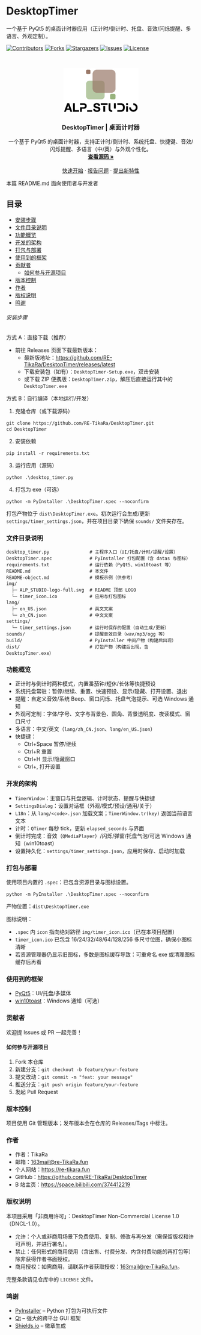 # DesktopTimer

一个基于 PyQt5 的桌面计时器应用（正计时/倒计时、托盘、音效/闪烁提醒、多语言、外观定制）。

<!-- PROJECT SHIELDS -->

[![Contributors][contributors-shield]][contributors-url]
[![Forks][forks-shield]][forks-url]
[![Stargazers][stars-shield]][stars-url]
[![Issues][issues-shield]][issues-url]
[![License][license-shield]][license-url]

<!-- PROJECT LOGO -->
<br />

<p align="center">
  <a href="https://github.com/RE-TikaRa/DesktopTimer">
    <img src="img/ALP_STUDIO-logo-full.svg" alt="Logo" width="200">
  </a>

  <h3 align="center">DesktopTimer | 桌面计时器</h3>
  <p align="center">
    一个基于 PyQt5 的桌面计时器，支持正计时/倒计时、系统托盘、快捷键、音效/闪烁提醒、多语言（中/英）与外观个性化。
    <br />
    <a href="https://github.com/RE-TikaRa/DesktopTimer"><strong>查看源码 »</strong></a>
    <br />
    <br />
    <a href="#上手指南">快速开始</a>
    ·
    <a href="https://github.com/RE-TikaRa/DesktopTimer/issues">报告问题</a>
    ·
    <a href="https://github.com/RE-TikaRa/DesktopTimer/issues">提出新特性</a>
  </p>

</p>


 本篇 README.md 面向使用者与开发者
 
## 目录

- [安装步骤](#安装步骤)
- [文件目录说明](#文件目录说明)
- [功能概览](#功能概览)
- [开发的架构](#开发的架构)
- [打包与部署](#打包与部署)
- [使用到的框架](#使用到的框架)
- [贡献者](#贡献者)
  - [如何参与开源项目](#如何参与开源项目)
- [版本控制](#版本控制)
- [作者](#作者)
- [版权说明](#版权说明)
- [鸣谢](#鸣谢)

###### 安装步骤

方式 A：直接下载（推荐）

- 前往 Releases 页面下载最新版本：
  - 最新版地址：https://github.com/RE-TikaRa/DesktopTimer/releases/latest
  - 下载安装包（如有）：`DesktopTimer-Setup.exe`，双击安装
  - 或下载 ZIP 便携版：`DesktopTimer.zip`，解压后直接运行其中的 `DesktopTimer.exe`

方式 B：自行编译（本地运行/开发）

1) 克隆仓库（或下载源码）

```pwsh
git clone https://github.com/RE-TikaRa/DesktopTimer.git
cd DesktopTimer
```

2) 安装依赖

```pwsh
pip install -r requirements.txt
```

3) 运行应用（源码）

```pwsh
python .\desktop_timer.py
```

4) 打包为 exe（可选）

```pwsh
python -m PyInstaller .\DesktopTimer.spec --noconfirm
```

打包产物位于 `dist\DesktopTimer.exe`。初次运行会生成/更新 `settings/timer_settings.json`，并在项目目录下确保 `sounds/` 文件夹存在。


### 文件目录说明

```
desktop_timer.py               # 主程序入口（UI/托盘/计时/提醒/设置）
DesktopTimer.spec              # PyInstaller 打包配置（含 datas 与图标）
requirements.txt               # 运行依赖（PyQt5、win10toast 等）
README.md                      # 本文件
README-object.md               # 模板示例（供参考）
img/
  ├─ ALP_STUDIO-logo-full.svg  # README 顶部 LOGO
  └─ timer_icon.ico            # 应用与打包图标
lang/
  ├─ en_US.json                # 英文文案
  └─ zh_CN.json                # 中文文案
settings/
  └─ timer_settings.json       # 运行时保存的配置（自动生成/更新）
sounds/                        # 提醒音效目录（wav/mp3/ogg 等）
build/                         # PyInstaller 中间产物（构建后出现）
dist/                          # 打包产物（构建后出现，含 DesktopTimer.exe）
```

### 功能概览

- 正计时与倒计时两种模式，内置番茄钟/短休/长休等快捷预设
- 系统托盘常驻：暂停/继续、重置、快速预设、显示/隐藏、打开设置、退出
- 提醒：自定义音效/系统 Beep、窗口闪烁、托盘气泡提示、可选 Windows 通知
- 外观可定制：字体/字号、文字与背景色、圆角、背景透明度、夜读模式、窗口尺寸
- 多语言：中文/英文（`lang/zh_CN.json`、`lang/en_US.json`）
- 快捷键：
  - Ctrl+Space 暂停/继续
  - Ctrl+R 重置
  - Ctrl+H 显示/隐藏窗口
  - Ctrl+, 打开设置

### 开发的架构 

- `TimerWindow`：主窗口与托盘逻辑、计时状态、提醒与快捷键
- `SettingsDialog`：设置对话框（外观/模式/预设/通用/关于）
- `L18n`：从 `lang/<code>.json` 加载文案；`TimerWindow.tr(key)` 返回当前语言文本
- 计时：`QTimer` 每秒 tick，更新 `elapsed_seconds` 与界面
- 倒计时完成：音效（`QMediaPlayer`）/闪烁/弹窗/托盘气泡/可选 Windows 通知（win10toast）
- 设置持久化：`settings/timer_settings.json`，应用时保存、启动时加载

### 打包与部署

使用项目内置的 `.spec`：已包含资源目录与图标设置。

```pwsh
python -m PyInstaller .\DesktopTimer.spec --noconfirm
```

产物位置：`dist\DesktopTimer.exe`

图标说明：
- `.spec` 内 `icon` 指向绝对路径 `img/timer_icon.ico`（已在本项目配置）
- `timer_icon.ico` 已包含 16/24/32/48/64/128/256 多尺寸位图，确保小图标清晰
- 若资源管理器仍显示旧图标，多数是图标缓存导致：可重命名 exe 或清理图标缓存后再看

### 使用到的框架

- [PyQt5](https://pypi.org/project/PyQt5/)：UI/托盘/多媒体
- [win10toast](https://pypi.org/project/win10toast/)：Windows 通知（可选）

### 贡献者

欢迎提 Issues 或 PR 一起完善！

#### 如何参与开源项目

1. Fork 本仓库
2. 新建分支：`git checkout -b feature/your-feature`
3. 提交改动：`git commit -m "feat: your message"`
4. 推送分支：`git push origin feature/your-feature`
5. 发起 Pull Request

### 版本控制

项目使用 Git 管理版本；发布版本会在仓库的 Releases/Tags 中标注。

### 作者

- 作者：TikaRa  
- 邮箱：163mail@re-TikaRa.fun  
- 个人网站：https://re-tikara.fun  
- GitHub：https://github.com/RE-TikaRa/DesktopTimer  
- B 站主页：https://space.bilibili.com/374412219

### 版权说明

本项目采用「非商用许可」：DesktopTimer Non-Commercial License 1.0（DNCL-1.0）。

- 允许：个人或非商用场景下免费使用、复制、修改与再分发（需保留版权和许可声明，并进行署名）。
- 禁止：任何形式的商用使用（含出售、付费分发、内含付费功能的再打包等）除非获得作者书面授权。
- 商用授权：如需商用，请联系作者获取授权：163mail@re-TikaRa.fun。

完整条款请见仓库中的 `LICENSE` 文件。

### 鸣谢

- [PyInstaller](https://pyinstaller.org/) – Python 打包为可执行文件
- [Qt](https://www.qt.io/) – 强大的跨平台 GUI 框架
- [Shields.io](https://shields.io) – 徽章生成

<!-- links -->
[your-project-path]:RE-TikaRa/DesktopTimer
[contributors-shield]: https://img.shields.io/github/contributors/RE-TikaRa/DesktopTimer.svg?style=flat-square
[contributors-url]: https://github.com/RE-TikaRa/DesktopTimer/graphs/contributors
[forks-shield]: https://img.shields.io/github/forks/RE-TikaRa/DesktopTimer.svg?style=flat-square
[forks-url]: https://github.com/RE-TikaRa/DesktopTimer/network/members
[stars-shield]: https://img.shields.io/github/stars/RE-TikaRa/DesktopTimer.svg?style=flat-square
[stars-url]: https://github.com/RE-TikaRa/DesktopTimer/stargazers
[issues-shield]: https://img.shields.io/github/issues/RE-TikaRa/DesktopTimer.svg?style=flat-square
[issues-url]: https://github.com/RE-TikaRa/DesktopTimer/issues
[license-shield]: https://img.shields.io/github/license/RE-TikaRa/DesktopTimer.svg?style=flat-square
[license-url]: https://github.com/RE-TikaRa/DesktopTimer/blob/main/LICENSE
